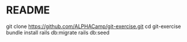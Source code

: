# README

git clone https://github.com/ALPHACamp/git-exercise.git
cd git-exercise
bundle install
rails db:migrate
rails db:seed